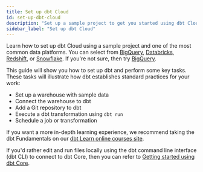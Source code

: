 ```yaml
---
title: Set up dbt Cloud
id: set-up-dbt-cloud
description: "Set up a sample project to get you started using dbt Cloud."
sidebar_label: "Set up dbt Cloud"
---
```


Learn how to set up dbt Cloud using a sample project and one of the most common data platforms. You can select from [BigQuery](/docs/get-started/getting-started/getting-set-up/setting-up-bigquery), [Databricks](/docs/get-started/getting-started/getting-set-up/setting-up-databricks), [Redshift](/docs/get-started/getting-started/getting-set-up/setting-up-redshift), or [Snowflake](/docs/get-started/getting-started/getting-set-up/setting-up-snowflake). If you're not sure, then try [BigQuery](/docs/get-started/getting-started/getting-set-up/setting-up-bigquery). 

This guide will show you how to set up dbt and perform some key tasks. These tasks will illustrate how dbt establishes standard practices for your work:

* Set up a warehouse with sample data
* Connect the warehouse to dbt
* Add a Git repository to dbt
* Execute a dbt transformation using `dbt run`
* Schedule a job or transformation

If you want a more in-depth learning experience, we recommend taking the dbt Fundamentals on our [dbt Learn online courses site](https://courses.getdbt.com/).

If you'd rather edit and run files locally using the dbt command line interface (dbt CLI) to connect to dbt Core, then you can refer to [Getting started using dbt Core](/docs/get-started/getting-started-dbt-core).
